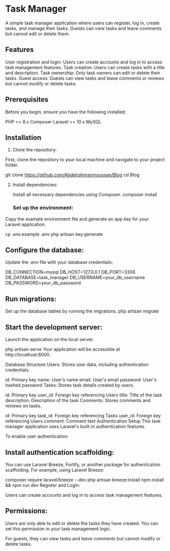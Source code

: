 # Task Manager

A simple task manager application where users can register, log in, create tasks, and manage their tasks. Guests can view tasks and leave comments but cannot edit or delete them.

## Features

User registration and login: Users can create accounts and log in to access task management features.
Task creation: Users can create tasks with a title and description.
Task ownership: Only task owners can edit or delete their tasks.
Guest access: Guests can view tasks and leave comments or reviews but cannot modify or delete tasks.

## Prerequisites

Before you begin, ensure you have the following installed:

PHP >= 8.x
Composer
Laravel >= 10.x
MySQL

## Installation

1. Clone the repository:

First, clone the repository to your local machine and navigate to your project folder.

git clone https://github.com/Abdelrahmanmoussan/Blog
cd Blog

2. Install dependencies:

    Install all necessary dependencies using Composer.
    composer install

    ### Set up the environment:

Copy the example environment file and generate an app key for your Laravel application.

cp .env.example .env
php artisan key:generate

## Configure the database:

Update the .env file with your database credentials:

DB_CONNECTION=mysql
DB_HOST=127.0.0.1
DB_PORT=3306
DB_DATABASE=task_manager
DB_USERNAME=your_db_username
DB_PASSWORD=your_db_password

## Run migrations:

Set up the database tables by running the migrations.
php artisan migrate

## Start the development server:

Launch the application on the local server.

php artisan serve
Your application will be accessible at http://localhost:8000.

Database Structure
Users: Stores user data, including authentication credentials.

id: Primary key
name: User's name
email: User's email
password: User's hashed password
Tasks: Stores task details created by users.

id: Primary key
user_id: Foreign key referencing Users
title: Title of the task
description: Description of the task
Comments: Stores comments and reviews on tasks.

id: Primary key
task_id: Foreign key referencing Tasks
user_id: Foreign key referencing Users
comment: Comment text
Authentication Setup
This task manager application uses Laravel's built-in authentication features.

To enable user authentication:

## Install authentication scaffolding:

You can use Laravel Breeze, Fortify, or another package for authentication scaffolding. For example, using Laravel Breeze:

composer require laravel/breeze --dev
php artisan breeze:install
npm install && npm run dev
Register and Login:

Users can create accounts and log in to access task management features.

## Permissions:

Users are only able to edit or delete the tasks they have created. You can set this permission in your task management logic.

For guests, they can view tasks and leave comments but cannot modify or delete tasks.
